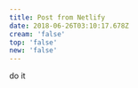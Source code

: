 ```yaml
---
title: Post from Netlify
date: 2018-06-26T03:10:17.678Z
cream: 'false'
top: 'false'
new: 'false'
---
```

do it
